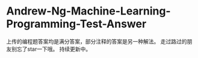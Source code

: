 # Andrew-Ng-Machine-Learning-Programming-Test-Answer
上传的编程题答案均是满分答案，部分注释的答案是另一种解法。
走过路过的朋友别忘了star一下哦。
持续更新中。
